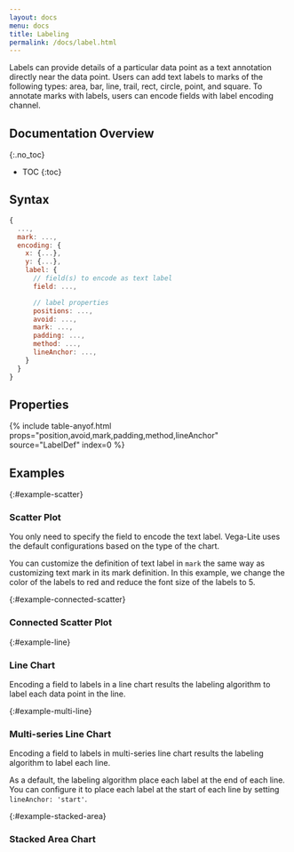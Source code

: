 ```yaml
---
layout: docs
menu: docs
title: Labeling
permalink: /docs/label.html
---
```


Labels can provide details of a particular data point as a text annotation directly near the data point. Users can add text labels to marks of the following types: area, bar, line, trail, rect, circle, point, and square. To annotate marks with labels, users can encode fields with label encoding channel.

<!--prettier-ignore-start-->
## Documentation Overview
{:.no_toc}

- TOC
{:toc}

<!--prettier-ignore-end-->

## Syntax

```js
{
  ...,
  mark: ...,
  encoding: {
    x: {...},
    y: {...},
    label: {
      // field(s) to encode as text label
      field: ...,

      // label properties
      positions: ...,
      avoid: ...,
      mark: ...,
      padding: ...,
      method: ...,
      lineAnchor: ...,
    }
  }
}
```

## Properties

{% include table-anyof.html props="position,avoid,mark,padding,method,lineAnchor" source="LabelDef" index=0 %}

## Examples

{:#example-scatter}

### Scatter Plot

You only need to specify the field to encode the text label. Vega-Lite uses the default configurations based on the type of the chart.

<span class="vl-example" data-name="point_2d_label"></span>

You can customize the definition of text label in `mark` the same way as customizing text mark in its mark definition. In this example, we change the color of the labels to red and reduce the font size of the labels to 5.

<span class="vl-example" data-name="point_2d_label_with_configs"></span>

{:#example-connected-scatter}

### Connected Scatter Plot

<span class="vl-example" data-name="connected_scatterplot_label"></span>

{:#example-line}

### Line Chart

Encoding a field to labels in a line chart results the labeling algorithm to label each data point in the line.

<span class="vl-example" data-name="line_label"></span>

{:#example-multi-line}

### Multi-series Line Chart

Encoding a field to labels in multi-series line chart results the labeling algorithm to label each line.

<span class="vl-example" data-name="label_multi_line"></span>

As a default, the labeling algorithm place each label at the end of each line. You can configure it to place each label at the start of each line by setting `lineAnchor: 'start'`.

<span class="vl-example" data-name="line_color_label_end"></span>

{:#example-stacked-area}

### Stacked Area Chart

<span class="vl-example" data-name="stacked_area_label"></span>
